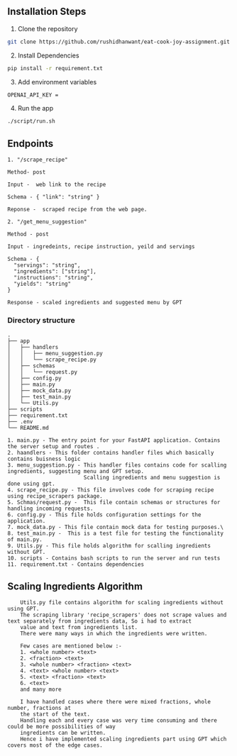 

##  Installation Steps

1. Clone the repository

```bash
git clone https://github.com/rushidhanwant/eat-cook-joy-assignment.git
```

2. Install Dependencies

```bash
pip install -r requirement.txt
```

3. Add environment variables

```bash
OPENAI_API_KEY = 
```

4. Run the app

```bash
./script/run.sh
```


## Endpoints

```
1. "/scrape_recipe"    

Method- post

Input -  web link to the recipe 

Schema - { "link": "string" }

Reponse -  scraped recipe from the web page.
```
```
2. "/get_menu_suggestion" 

Method - post

Input - ingredeints, recipe instruction, yeild and servings 

Schema - {
  "servings": "string",
  "ingredients": ["string"],
  "instructions": "string",
  "yields": "string"
} 

Response - scaled ingredients and suggested menu by GPT

```

### Directory structure

    .
    ├── app
    │   ├── handlers
    │   │   ├── menu_suggestion.py
    │   │   └── scrape_recipe.py
    │   ├── schemas
    │   │   └── request.py
    │   ├── config.py
    │   ├── main.py
    │   ├── mock_data.py
    │   ├── test_main.py
    │   └── Utils.py
    ├── scripts
    ├── requirement.txt
    ├── .env
    └── README.md
    
    1. main.py - The entry point for your FastAPI application. Contains the server setup and routes .
    2. haandlers - This folder contains handler files which basically contains buisness logic
    3. menu_suggestion.py - This handler files contains code for scalling ingredients, suggesting menu and GPT setup. 
                            Scalling ingredients and menu suggestion is done using gpt.
    4. scrape_recipe.py - This file involves code for scraping recipe using recipe_scrapers package.
    5. Schmas/request.py -  This file contain schemas or structures for handling incoming requests.
    6. config.py - This file holds configuration settings for the application.
    7. mock_data.py - This file contain mock data for testing purposes.\
    8. test_main.py -  This is a test file for testing the functionality of main.py.
    9. Utils.py - This file holds algorithm for scalling ingredients without GPT.
    10. scripts - Contains bash scripts to run the server and run tests
    11. requirement.txt - Contains dependencies 

## Scaling Ingredients Algorithm
```angular2html
    Utils.py file contains algorithm for scaling ingredients without using GPT.
    The scraping library 'recipe_scrapers' does not scrape values and text separately from ingredients data, So i had to extract 
    value and text from ingredients list. 
    There were many ways in which the ingredients were written. 

    Few cases are mentioned below :-
    1. <whole number> <text>
    2. <fraction> <text>
    3. <whole number> <fraction> <text>
    4. <text> <whole number> <text>
    5. <text> <fraction> <text>
    6. <text>
    and many more
    
    I have handled cases where there were mixed fractions, whole number, fractions at 
    the start of the text. 
    Handling each and every case was very time consuming and there could be more possibilities of way
    ingredients can be written.
    Hence i have implemented scaling ingredients part using GPT which covers most of the edge cases.
```



